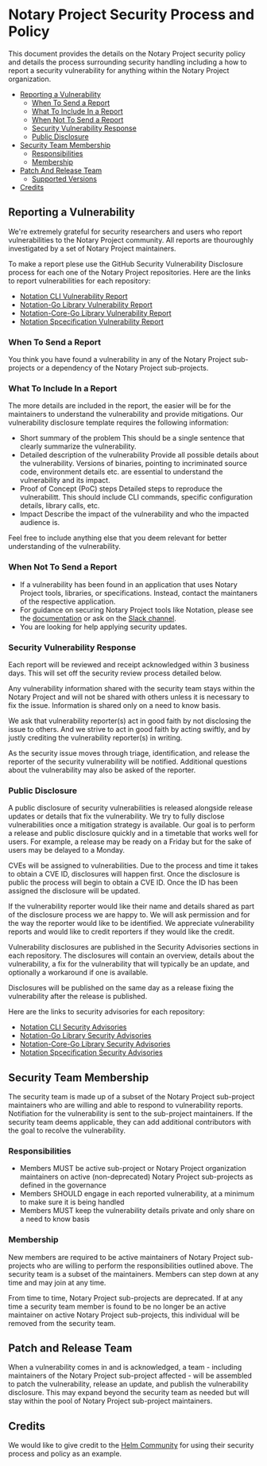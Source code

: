 # Notary Project Security Process and Policy
This document provides the details on the Notary Project security policy and details the process surrounding security handling including a how to report a security vulnerability for anything within the Notary Project organization. 

* [Reporting a Vulnerability](#reporting-a-vulnerability)
    * [When To Send a Report](#when-to-send-a-report)
    * [What To Include In a Report](#what-to-include-in-a-report)
    * [When Not To Send a Report](#when-not-to-send-a-report)
    * [Security Vulnerability Response](#security-vulnerability-response)
    * [Public Disclosure](#public-disclosure)
* [Security Team Membership](#security-team-membership)
    * [Responsibilities](#responsibilities)
    * [Membership](#membership)
* [Patch And Release Team](#patch-and-release-team)
    * [Supported Versions](#supported-version)
* [Credits](#credits)

## Reporting a Vulnerability

We're extremely grateful for security researchers and users who report vulnerabilities to the Notary Project community. All reports are thouroughly investigated by a set of Notary Project maintainers.

To make a report plese use the GitHub Security Vulnerability Disclosure process for each one of the Notary Project repositories. Here are the links to report vulnerabilities for each repository:

- [Notation CLI Vulnerability Report](https://github.com/notaryproject/notation/security/advisories/new)
- [Notation-Go Library Vulnerability Report](https://github.com/notaryproject/notation-go/security/advisories/new)
- [Notation-Core-Go Library Vulnerability Report](https://github.com/notaryproject/notation-go/security/advisories/new)
- [Notation Spcecification Vulnerability Report](https://github.com/notaryproject/notaryproject/security/advisories/new)

### When To Send a Report
You think you have found a vulnerability in any of the Notary Project sub-projects or a dependency of the Notary Project sub-projects. 

### What To Include In a Report
The more details are included in the report, the easier will be for the maintainers to understand the vulnerability and provide mitigations. Our vulnerability disclosure template requires the following information:
- Short summary of the problem
    This should be a single sentence that clearly summarize the vulnerability.
- Detailed description of the vulnerability
    Provide all possible details about the vulnerability. Versions of binaries, pointing to incriminated source code, environment details etc. are essential to understand the vulnerability and its impact.
- Proof of Concept (PoC) steps
    Detailed steps to reproduce the vulnerabilitt. This should include CLI commands, specific configuration details, library calls, etc.
- Impact
    Describe the impact of the vulnerability and who the impacted audience is.
    
Feel free to include anything else that you deem relevant for better understanding of the vulnerability.

### When Not To Send a Report
- If a vulnerability has been found in an application that uses Notary Project tools, libraries, or specifications. Instead, contact the maintaners of the respective application.
- For guidance on securing Notary Project tools like Notation, please see the [documentation](https://notaryproject.dev/docs/) or ask on the [Slack channel](https://cloud-native.slack.com/archives/CQUH8U287).
- You are looking for help applying security updates.

### Security Vulnerability Response
Each report will be reviewed and receipt acknowledged within 3 business days. This will set off the security review process detailed below.

Any vulnerability information shared with the security team stays within the Notary Project and will not be shared with others unless it is necessary to fix the issue. Information is shared only on a need to know basis.

We ask that vulnerability reporter(s) act in good faith by not disclosing the issue to others. And we strive to act in good faith by acting swiftly, and by justly crediting the vulnerability reporter(s) in writing.

As the security issue moves through triage, identification, and release the reporter of the security vulnerability will be notified. Additional questions about the vulnerability may also be asked of the reporter.

### Public Disclosure
A public disclosure of security vulnerabilities is released alongside release updates or details that fix the vulnerability. We try to fully disclose vulnerabilities once a mitigation strategy is available. Our goal is to perform a release and public disclosure quickly and in a timetable that works well for users. For example, a release may be ready on a Friday but for the sake of users may be delayed to a Monday.

CVEs will be assigned to vulnerabilities. Due to the process and time it takes to obtain a CVE ID, disclosures will happen first. Once the disclosure is public the process will begin to obtain a CVE ID. Once the ID has been assigned the disclosure will be updated.

If the vulnerability reporter would like their name and details shared as part of the disclosure process we are happy to. We will ask permission and for the way the reporter would like to be identified. We appreciate vulnerability reports and would like to credit reporters if they would like the credit.

Vulnerability disclosures are published in the Security Advisories sections in each repository. The disclosures will contain an overview, details about the vulnerability, a fix for the vulnerability that will typically be an update, and optionally a workaround if one is available.

Disclosures will be published on the same day as a release fixing the vulnerability after the release is published.

Here are the links to security advisories for each repository:

- [Notation CLI Security Advisories](https://github.com/notaryproject/notation/security/advisories)
- [Notation-Go Library Security Advisories](https://github.com/notaryproject/notation-go/security/advisories)
- [Notation-Core-Go Library Security Advisories](https://github.com/notaryproject/notation-go/security/advisories)
- [Notation Spcecification Security Advisories](https://github.com/notaryproject/notaryproject/security/advisories)

## Security Team Membership
The security team is made up of a subset of the Notary Project sub-project maintainers who are willing and able to respond to vulnerability reports. Notifiation for the vulnerability is sent to the sub-project maintainers. If the security team deems applicable, they can add additional contributors with the goal to recolve the vulnerability.

### Responsibilities
- Members MUST be active sub-project or Notary Project organization maintainers on active (non-deprecated) Notary Project sub-projects as defined in the governance
- Members SHOULD engage in each reported vulnerability, at a minimum to make sure it is being handled
- Members MUST keep the vulnerability details private and only share on a need to know basis

### Membership
New members are required to be active maintainers of Notary Project sub-projects who are willing to perform the responsibilities outlined above. The security team is a subset of the maintainers. Members can step down at any time and may join at any time.

From time to time, Notary Project sub-projects are deprecated. If at any time a security team member is found to be no longer be an active maintainer on active Notary Project sub-projects, this individual will be removed from the security team.

## Patch and Release Team
When a vulnerability comes in and is acknowledged, a team - including maintainers of the Notary Project sub-project affected - will be assembled to patch the vulnerability, release an update, and publish the vulnerability disclosure. This may expand beyond the security team as needed but will stay within the pool of Notary Project sub-project maintainers.

## Credits
We would like to give credit to the [Helm Community](https://github.com/helm/community) for using their security process and policy as an example.